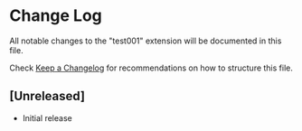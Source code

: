 # Change Log

All notable changes to the "test001" extension will be documented in this file.

Check [Keep a Changelog](http://keepachangelog.com/) for recommendations on how to structure this file.

## [Unreleased]

- Initial release